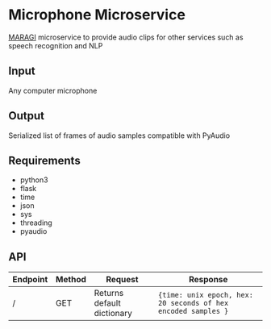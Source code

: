 # Microphone Microservice

[MARAGI](https://github.com/benjaminharper2/maragi) microservice to provide audio clips for other services such as speech recognition and NLP

## Input

Any computer microphone

## Output

Serialized list of frames of audio samples compatible with PyAudio

## Requirements

* python3
* flask
* time
* json
* sys
* threading
* pyaudio

## API

Endpoint | Method | Request | Response
--- | --- | --- | ---
/ | GET | Returns default dictionary | `{time: unix epoch, hex: 20 seconds of hex encoded samples }`

